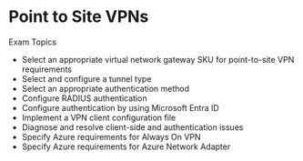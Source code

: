 # Point to Site VPNs
Exam Topics
- Select an appropriate virtual network gateway SKU for point-to-site VPN requirements
- Select and configure a tunnel type
- Select an appropriate authentication method
- Configure RADIUS authentication
- Configure authentication by using Microsoft Entra ID
- Implement a VPN client configuration file
- Diagnose and resolve client-side and authentication issues
- Specify Azure requirements for Always On VPN
- Specify Azure requirements for Azure Network Adapter
